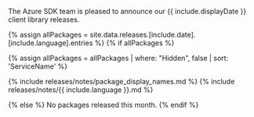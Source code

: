 The Azure SDK team is pleased to announce our {{ include.displayDate }} client library releases.

{% assign allPackages = site.data.releases.[include.date].[include.language].entries %}
{% if allPackages %}

{% assign allPackages = allPackages | where: "Hidden", false | sort: 'ServiceName' %}

{% include releases/notes/package_display_names.md %}
{% include releases/notes/{{ include.language }}.md %}

{% else %}
No packages released this month.
{% endif %}
